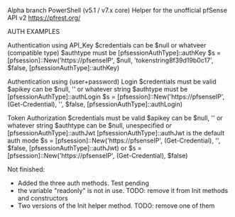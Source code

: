 Alpha branch
PowerShell (v5.1 / v7.x core) Helper for the unofficial pfSense API v2 https://pfrest.org/

AUTH EXAMPLES

Authentication using API_Key
$credentials can be $null or whatveer (compatible type)
$authtype must be [pfsessionAuthType]::authKey
$s = [pfsession]::New('https://pfsenseIP', $null, 'tokenstring8f39d19b0c17', $false, [pfsessionAuthType]::authKey)

Authentication using (user+password) Login 
$credentials must be valid
$apikey can be $null, '' or whatever string
$authtype must be [pfsessionAuthType]::authLogin
$s = [pfsession]::New('https://pfsenseIP', (Get-Credential), '', $false, [pfsessionAuthType]::authLogin)

Token Authorization
$credentials must be valid
$apikey can be $null, '' or whatever string
$authtype can be $null, unespecified or [pfsessionAuthType]::authJwt
[pfsessionAuthType]::authJwt is the default auth mode
$s = [pfsession]::New('https://pfsenseIP', (Get-Credential), '', $false, [pfsessionAuthType]::authJwt)
or
$s = [pfsession]::New('https://pfsenseIP', (Get-Credential), $false)


Not finished:
- Added the three auth methods. Test pending
- the variable "readonly" is not in use. TODO: remove it from Init methods and constructors
- Two versions of the Init helper method. TODO: remove one of them
